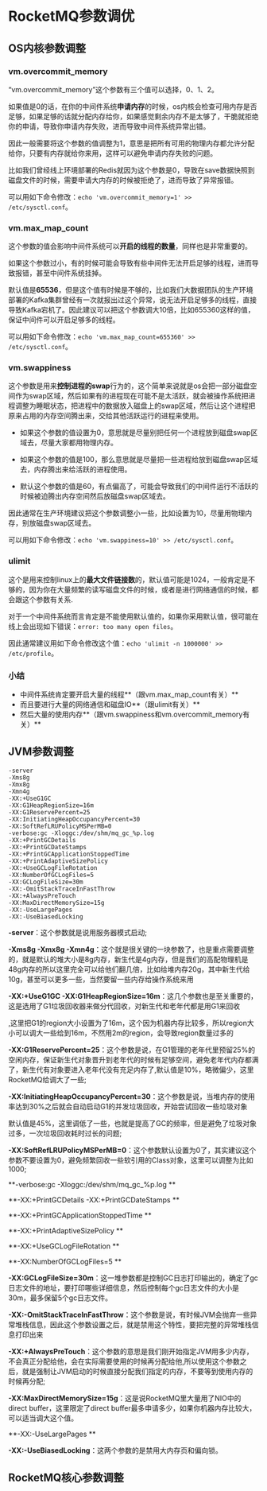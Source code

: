 # RocketMQ参数调优

## OS内核参数调整

### vm.overcommit_memory

“vm.overcommit_memory”这个参数有三个值可以选择，0、1、2。

如果值是0的话，在你的中间件系统**申请内存**的时候，os内核会检查可用内存是否足够，如果足够的话就分配内存给你，如果感觉剩余内存不是太够了，干脆就拒绝你的申请，导致你申请内存失败，进而导致中间件系统异常出错。

因此一般需要将这个参数的值调整为1，意思是把所有可用的物理内存都允许分配给你，只要有内存就给你来用，这样可以避免申请内存失败的问题。

比如我们曾经线上环境部署的Redis就因为这个参数是0，导致在save数据快照到磁盘文件的时候，需要申请大内存的时候被拒绝了，进而导致了异常报错。

可以用如下命令修改：`echo 'vm.overcommit_memory=1' >> /etc/sysctl.conf`。

### vm.max_map_count

这个参数的值会影响中间件系统可以**开启的线程的数量**，同样也是非常重要的。

如果这个参数过小，有的时候可能会导致有些中间件无法开启足够的线程，进而导致报错，甚至中间件系统挂掉。

默认值是**65536**，但是这个值有时候是不够的，比如我们大数据团队的生产环境部署的Kafka集群曾经有一次就报出过这个异常，说无法开启足够多的线程，直接导致Kafka宕机了。因此建议可以把这个参数调大10倍，比如655360这样的值，保证中间件可以开启足够多的线程。

可以用如下命令修改：`echo 'vm.max_map_count=655360' >> /etc/sysctl.conf`。

### vm.swappiness

这个参数是用来**控制进程的swap**行为的，这个简单来说就是os会把一部分磁盘空间作为swap区域，然后如果有的进程现在可能不是太活跃，就会被操作系统把进程调整为睡眠状态，把进程中的数据放入磁盘上的swap区域，然后让这个进程把原来占用的内存空间腾出来，交给其他活跃运行的进程来使用。

- 如果这个参数的值设置为0，意思就是尽量别把任何一个进程放到磁盘swap区域去，尽量大家都用物理内存。

- 如果这个参数的值是100，那么意思就是尽量把一些进程给放到磁盘swap区域去，内存腾出来给活跃的进程使用。

- 默认这个参数的值是60，有点偏高了，可能会导致我们的中间件运行不活跃的时候被迫腾出内存空间然后放磁盘swap区域去。

因此通常在生产环境建议把这个参数调整小一些，比如设置为10，尽量用物理内存，别放磁盘swap区域去。

可以用如下命令修改：`echo 'vm.swappiness=10' >> /etc/sysctl.conf`。

### ulimit

这个是用来控制linux上的**最大文件链接数**的，默认值可能是1024，一般肯定是不够的，因为你在大量频繁的读写磁盘文件的时候，或者是进行网络通信的时候，都会跟这个参数有关系.

对于一个中间件系统而言肯定是不能使用默认值的，如果你采用默认值，很可能在线上会出现如下错误：`error: too many open files`。

因此通常建议用如下命令修改这个值：`echo 'ulimit -n 1000000' >> /etc/profile`。

### 小结

- 中间件系统肯定要开启大量的线程**（跟vm.max_map_count有关）**
- 而且要进行大量的网络通信和磁盘IO**（跟ulimit有关）**
- 然后大量的使用内存**（跟vm.swappiness和vm.overcommit_memory有关）**

## JVM参数调整

```shell
-server 
-Xms8g 
-Xmx8g 
-Xmn4g 
-XX:+UseG1GC 
-XX:G1HeapRegionSize=16m 
-XX:G1ReservePercent=25 
-XX:InitiatingHeapOccupancyPercent=30 
-XX:SoftRefLRUPolicyMSPerMB=0 
-verbose:gc -Xloggc:/dev/shm/mq_gc_%p.log 
-XX:+PrintGCDetails 
-XX:+PrintGCDateStamps 
-XX:+PrintGCApplicationStoppedTime 
-XX:+PrintAdaptiveSizePolicy 
-XX:+UseGCLogFileRotation 
-XX:NumberOfGCLogFiles=5 
-XX:GCLogFileSize=30m 
-XX:-OmitStackTraceInFastThrow 
-XX:+AlwaysPreTouch 
-XX:MaxDirectMemorySize=15g 
-XX:-UseLargePages 
-XX:-UseBiasedLocking
```

**-server**：这个参数就是说用服务器模式启动;

**-Xms8g -Xmx8g -Xmn4g**：这个就是很关键的一块参数了，也是重点需要调整的，就是默认的堆大小是8g内存，新生代是4g内存，但是我们的高配物理机是48g内存的所以这里完全可以给他们翻几倍，比如给堆内存20g，其中新生代给10g，甚至可以更多一些，当然要留一些内存给操作系统来用

**-XX:+UseG1GC -XX:G1HeapRegionSize=16m**：这几个参数也是至关重要的，这是选用了G1垃圾回收器来做分代回收，对新生代和老年代都是用G1来回收

,这里把G1的region大小设置为了16m，这个因为机器内存比较多，所以region大小可以调大一些给到16m，不然用2m的region，会导致region数量过多的

**-XX:G1ReservePercent=25**：这个参数是说，在G1管理的老年代里预留25%的空闲内存，保证新生代对象晋升到老年代的时候有足够空间，避免老年代内存都满了，新生代有对象要进入老年代没有充足内存了,默认值是10%，略微偏少，这里RocketMQ给调大了一些;

**-XX:InitiatingHeapOccupancyPercent=30**：这个参数是说，当堆内存的使用率达到30%之后就会自动启动G1的并发垃圾回收，开始尝试回收一些垃圾对象

默认值是45%，这里调低了一些，也就是提高了GC的频率，但是避免了垃圾对象过多，一次垃圾回收耗时过长的问题;

**-XX:SoftRefLRUPolicyMSPerMB=0**：这个参数默认设置为0了，其实建议这个参数不要设置为0，避免频繁回收一些软引用的Class对象，这里可以调整为比如1000;

**-verbose:gc -Xloggc:/dev/shm/mq_gc_%p.log **

**-XX:+PrintGCDetails -XX:+PrintGCDateStamps **

**-XX:+PrintGCApplicationStoppedTime **

**-XX:+PrintAdaptiveSizePolicy **

**-XX:+UseGCLogFileRotation **

**-XX:NumberOfGCLogFiles=5 **

**-XX:GCLogFileSize=30m**：这一堆参数都是控制GC日志打印输出的，确定了gc日志文件的地址，要打印哪些详细信息，然后控制每个gc日志文件的大小是30m，最多保留5个gc日志文件。

**-XX:-OmitStackTraceInFastThrow**：这个参数是说，有时候JVM会抛弃一些异常堆栈信息，因此这个参数设置之后，就是禁用这个特性，要把完整的异常堆栈信息打印出来

**-XX:+AlwaysPreTouch**：这个参数的意思是我们刚开始指定JVM用多少内存，不会真正分配给他，会在实际需要使用的时候再分配给他,所以使用这个参数之后，就是强制让JVM启动的时候直接分配我们指定的内存，不要等到使用内存的时候再分配;

**-XX:MaxDirectMemorySize=15g**：这是说RocketMQ里大量用了NIO中的direct buffer，这里限定了direct buffer最多申请多少，如果你机器内存比较大，可以适当调大这个值。

**-XX:-UseLargePages **

**-XX:-UseBiasedLocking**：这两个参数的是禁用大内存页和偏向锁。

## RocketMQ核心参数调整